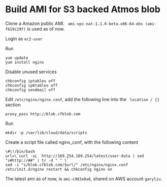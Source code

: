 # Build AMI for S3 backed Atmos blob

Clone a Amazon public AMI. ` ami-vpc-nat-1.1.0-beta.x86-64-ebs (ami-f619c29f)` is used as of now.

Login as `ec2-user`

Run

	yum update
	yum install nginx

Disable unused services

	chkconfig iptables off
	chkconfig ip6tables off
	chkconfig sendmail off

Edit `/etc/nginx/nginx.conf`, add the following line into the ` location / {}` section

	proxy_pass http://blob.cfblob.com

Run

	mkdir -p /var/lib/cloud/data/scripts

Create a script file called nginx_conf, with the following content

	\#\!/bin/bash
	url=\`curl -sL  http://169.254.169.254/latest/user-data | sed "s#http://##" | tr -d " " \`
	sed -i "s/blob.cfblob.com/$url/" /etc/nginx/nginx.conf
	/etc/init.d/nginx restart && chkconfig nginx on

    
The latest ami as of now, is `ami-c983e0a0`, shared on AWS account `garyliu`.

